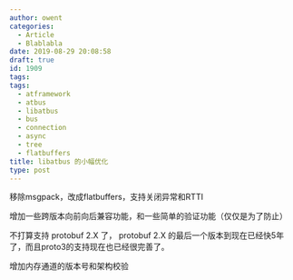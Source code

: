```yaml
---
author: owent
categories:
  - Article
  - Blablabla
date: 2019-08-29 20:08:58
draft: true
id: 1909
tags: 
tags: 
  - atframework
  - atbus
  - libatbus
  - bus
  - connection
  - async
  - tree
  - flatbuffers
title: libatbus 的小幅优化
type: post
---
```


移除msgpack，改成flatbuffers，支持关闭异常和RTTI

增加一些跨版本向前向后兼容功能，和一些简单的验证功能（仅仅是为了防止）

不打算支持 protobuf 2.X 了， protobuf 2.X 的最后一个版本到现在已经快5年了，而且proto3的支持现在也已经很完善了。

增加内存通道的版本号和架构校验


